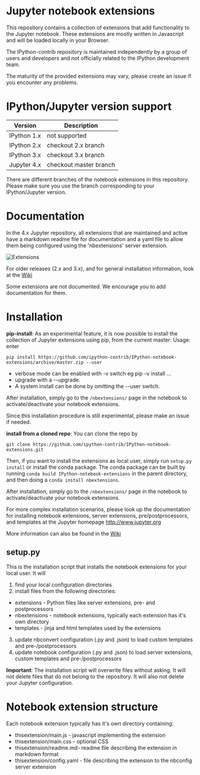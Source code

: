 Jupyter notebook extensions
===========================

This repository contains a collection of extensions that add functionality to the Jupyter notebook.
These extensions are mostly written in Javascript and will be loaded locally in your Browser.

The IPython-contrib repository is maintained independently by a group of users and developers and not officially related
 to the IPython development team.

The maturity of the provided extensions may vary, please create an issue if you encounter any problems.


IPython/Jupyter version support
===============================

| Version     | Description            |
|-------------|------------------------|
| IPython 1.x | not supported          |
| IPython 2.x | checkout 2.x branch    |
| IPython 3.x | checkout 3.x branch    |
| Jupyter 4.x | checkout master branch |

There are different branches of the notebook extensions in this repository.
Please make sure you use the branch corresponding to your IPython/Jupyter version.


Documentation
=============

In the 4.x Jupyter repository, all extensions that are maintained and active have a markdown readme file for 
documentation and a yaml file to allow them being configured using the 'nbextensions' server extension.

![Extensions](nbextensions/config/icon.png)

For older releases (2.x and 3.x), and for general installation information, look at the [Wiki](https://github.com/ipython-contrib/IPython-notebook-extensions/wiki)

Some extensions are not documented. We encourage you to add documentation for them.


Installation
============

**pip-install**: As an experimental feature, it is now possible to install the collection of Jupyter extensions using pip, from the current master: 
Usage: enter
```
pip install https://github.com/ipython-contrib/IPython-notebook-extensions/archive/master.zip --user
```
- verbose mode can be enabled with -v switch eg pip -v install ...  
- upgrade with a --upgrade. 
- A system install can be done by omitting the --user switch.

After installation, simply go to the `/nbextensions/` page in the notebook to activate/deactivate  your notebook extensions.

Since this installation procedure is still experimental, please make an issue if needed. 

**install from a cloned repo**: 
You can clone the repo by 
```
git clone https://github.com/ipython-contrib/IPython-notebook-extensions.git
```
Then, if you want to install the extensions as local user, simply run `setup.py install` or install
the conda package. The conda package can be built by running `conda build IPython-notebook-extensions` in the parent directory, and then doing a `conda install nbextensions`.

After installation, simply go to the `/nbextensions/` page in the notebook to activate/deactivate  your notebook extensions.

For more complex installation scenarios, please look up the documentation for installing notebook extensions, 
server extensions, pre/postprocessors, and templates at the Jupyter homepage http://www.jupyter.org

More information can also be found in the [Wiki](https://github.com/ipython-contrib/IPython-notebook-extensions/wiki)


setup.py
--------

This is the installation script that installs the notebook extensions for your local user.
It will
 1. find your local configuration directories
 2. install files from the following directories:
   * extensions - Python files like server extensions, pre- and postprocessors
   * nbextensions - notebook extensions, typically each extension has it's own directory
   * templates - jinja and html templates used by the extensions
 3. update nbconvert configuration (.py and .json) to load custom templates and pre-/postprocessors  
 4. update notebook configuration (.py and .json) to load server extensions, custom templates and pre-/postprocessors

**Important**: The installation script will overwrite files without asking. It will not delete files that do not belong
 to the repository. It will also not delete your Jupyter configuration.


Notebook extension structure
============================

Each notebook extension typically has it's own directory containing:
 * thisextension/main.js - javascript implementing the extension
 * thisextension/main.css - optional CSS
 * thisextension/readme.md- readme file describing the extension in markdown format
 * thisextension/config.yaml - file describing the extension to the nbconfig server extension

